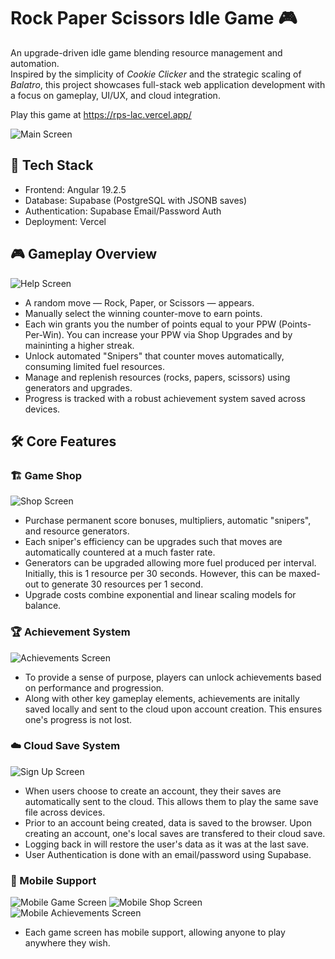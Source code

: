 # Rock Paper Scissors Idle Game 🎮

An upgrade-driven idle game blending resource management and automation.  
Inspired by the simplicity of *Cookie Clicker* and the strategic scaling of *Balatro*, this project showcases full-stack web application development with a focus on gameplay, UI/UX, and cloud integration.

Play this game at https://rps-lac.vercel.app/


![Main Screen](images/main.png)


## 🚀 Tech Stack

- Frontend: Angular 19.2.5
- Database: Supabase (PostgreSQL with JSONB saves)
- Authentication: Supabase Email/Password Auth
- Deployment: Vercel


## 🎮 Gameplay Overview

![Help Screen](images/help.png)

- A random move — Rock, Paper, or Scissors — appears.
- Manually select the winning counter-move to earn points.
- Each win grants you the number of points equal to your PPW (Points-Per-Win). You can increase your PPW via Shop Upgrades and by maininting a higher streak.
- Unlock automated "Snipers" that counter moves automatically, consuming limited fuel resources.
- Manage and replenish resources (rocks, papers, scissors) using generators and upgrades.
- Progress is tracked with a robust achievement system saved across devices.

## 🛠️ Core Features

### 🏗️ Game Shop

![Shop Screen](images/shop.png)

- Purchase permanent score bonuses, multipliers, automatic "snipers", and resource generators.
- Each sniper's efficiency can be upgrades such that moves are automatically countered at a much faster rate.
- Generators can be upgraded allowing more fuel produced per interval. Initially, this is 1 resource per 30 seconds. However, this can be maxed-out to generate 30 resources per 1 second.
- Upgrade costs combine exponential and linear scaling models for balance.


### 🏆 Achievement System

![Achievements Screen](images/achievements.png)

- To provide a sense of purpose, players can unlock achievements based on performance and progression.
- Along with other key gameplay elements, achievements are initally saved locally and sent to the cloud upon account creation. This ensures one's progress is not lost.


### ☁️ Cloud Save System

![Sign Up Screen](images/signup.png)

- When users choose to create an account, they their saves are automatically sent to the cloud. This allows them to play the same save file across devices.
- Prior to an account being created, data is saved to the browser. Upon creating an account, one's local saves are transfered to their cloud save.
- Logging back in will restore the user's data as it was at the last save.
- User Authentication is done with an email/password using Supabase.

### 📱 Mobile Support

![Mobile Game Screen](images/main-mobile.png)
![Mobile Shop Screen](images/shop-mobile.png)
![Mobile Achievements Screen](images/achievements-mobile.png)

- Each game screen has mobile support, allowing anyone to play anywhere they wish.